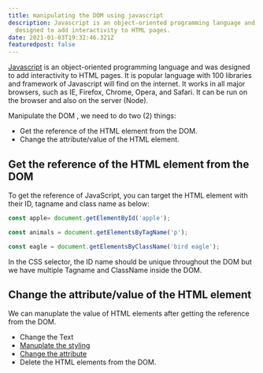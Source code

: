 ```yaml
---
title: manipulating the DOM using javascript
description: Javascript is an object-oriented programming language and was
  designed to add interactivity to HTML pages.
date: 2021-01-03T19:32:46.321Z
featuredpost: false
---
```

[Javascript](https://taimoorsattar.dev/blogs/javascript) is an object-oriented programming language and was designed to add interactivity to HTML pages. It is popular language with 100 libraries and framework of Javascript will find on the internet. It works in all major browsers, such as IE, Firefox, Chrome, Opera, and Safari. It can be run on the browser and also on the server (Node).

Manipulate the DOM, we need to do two (2) things:

- Get the reference of the HTML element from the DOM.
- Change the attribute/value of the HTML element.

## Get the reference of the HTML element from the DOM

To get the reference of JavaScript, you can target the HTML element with their ID, tagname and class name as below:

```javascript
const apple= document.getElementById('apple');

const animals = document.getElementsByTagName('p');

const eagle = document.getElementsByClassName('bird eagle');
```

In the CSS selector, the ID name should be unique throughout the DOM but we have multiple Tagname and ClassName inside the DOM.

## Change the attribute/value of the HTML element

We can manuplate the value of HTML elements after getting the reference from the DOM. 

- Change the Text
- [Manuplate the styling](https://taimoorsattar.dev/blogs/css-with-javascript)
- [Change the attribute](https://taimoorsattar.dev/blogs/guide-to-the-customs-data-attributes)
- Delete the HTML elements from the DOM.

